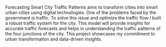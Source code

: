 Forecasting Smart City Traffic Patterns aims to transform cities into smart urban cities using digital technologies. One of the problems faced by the government is traffic. To solve this issue and optimize the traffic flow I built a robust traffic system for the city. This model will provide insights for accurate traffic forecasts and helps in understanding the traffic patterns of the four junctions of the city. This project showcases my commitment to urban transformation and data-driven insights.
